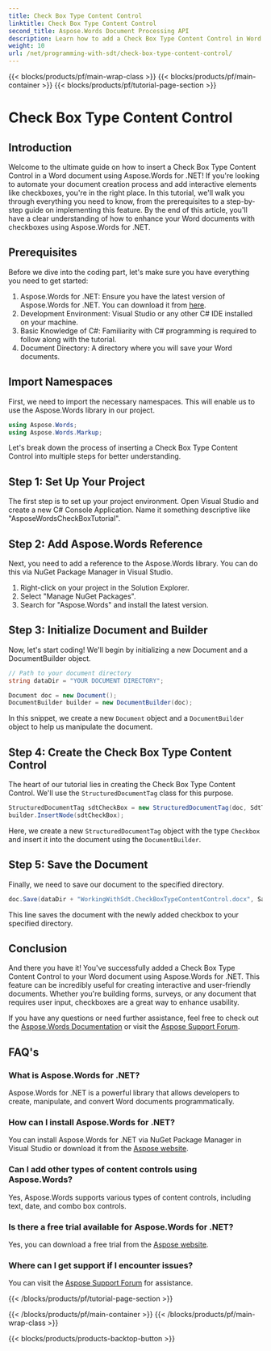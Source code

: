 ```yaml
---
title: Check Box Type Content Control
linktitle: Check Box Type Content Control
second_title: Aspose.Words Document Processing API
description: Learn how to add a Check Box Type Content Control in Word documents using Aspose.Words for .NET with this detailed, step-by-step tutorial.
weight: 10
url: /net/programming-with-sdt/check-box-type-content-control/
---
```


{{< blocks/products/pf/main-wrap-class >}}
{{< blocks/products/pf/main-container >}}
{{< blocks/products/pf/tutorial-page-section >}}

# Check Box Type Content Control

## Introduction

Welcome to the ultimate guide on how to insert a Check Box Type Content Control in a Word document using Aspose.Words for .NET! If you're looking to automate your document creation process and add interactive elements like checkboxes, you're in the right place. In this tutorial, we'll walk you through everything you need to know, from the prerequisites to a step-by-step guide on implementing this feature. By the end of this article, you'll have a clear understanding of how to enhance your Word documents with checkboxes using Aspose.Words for .NET.

## Prerequisites

Before we dive into the coding part, let's make sure you have everything you need to get started:

1. Aspose.Words for .NET: Ensure you have the latest version of Aspose.Words for .NET. You can download it from [here](https://releases.aspose.com/words/net/).
2. Development Environment: Visual Studio or any other C# IDE installed on your machine.
3. Basic Knowledge of C#: Familiarity with C# programming is required to follow along with the tutorial.
4. Document Directory: A directory where you will save your Word documents.

## Import Namespaces

First, we need to import the necessary namespaces. This will enable us to use the Aspose.Words library in our project.

```csharp
using Aspose.Words;
using Aspose.Words.Markup;
```

Let's break down the process of inserting a Check Box Type Content Control into multiple steps for better understanding.

## Step 1: Set Up Your Project

The first step is to set up your project environment. Open Visual Studio and create a new C# Console Application. Name it something descriptive like "AsposeWordsCheckBoxTutorial".

## Step 2: Add Aspose.Words Reference

Next, you need to add a reference to the Aspose.Words library. You can do this via NuGet Package Manager in Visual Studio.

1. Right-click on your project in the Solution Explorer.
2. Select "Manage NuGet Packages".
3. Search for "Aspose.Words" and install the latest version.

## Step 3: Initialize Document and Builder

Now, let's start coding! We'll begin by initializing a new Document and a DocumentBuilder object.

```csharp
// Path to your document directory
string dataDir = "YOUR DOCUMENT DIRECTORY";

Document doc = new Document();
DocumentBuilder builder = new DocumentBuilder(doc);
```

In this snippet, we create a new `Document` object and a `DocumentBuilder` object to help us manipulate the document.

## Step 4: Create the Check Box Type Content Control

The heart of our tutorial lies in creating the Check Box Type Content Control. We'll use the `StructuredDocumentTag` class for this purpose.

```csharp
StructuredDocumentTag sdtCheckBox = new StructuredDocumentTag(doc, SdtType.Checkbox, MarkupLevel.Inline);
builder.InsertNode(sdtCheckBox);
```

Here, we create a new `StructuredDocumentTag` object with the type `Checkbox` and insert it into the document using the `DocumentBuilder`.

## Step 5: Save the Document

Finally, we need to save our document to the specified directory.

```csharp
doc.Save(dataDir + "WorkingWithSdt.CheckBoxTypeContentControl.docx", SaveFormat.Docx);
```

This line saves the document with the newly added checkbox to your specified directory.

## Conclusion

And there you have it! You've successfully added a Check Box Type Content Control to your Word document using Aspose.Words for .NET. This feature can be incredibly useful for creating interactive and user-friendly documents. Whether you're building forms, surveys, or any document that requires user input, checkboxes are a great way to enhance usability.

If you have any questions or need further assistance, feel free to check out the [Aspose.Words Documentation](https://reference.aspose.com/words/net/) or visit the [Aspose Support Forum](https://forum.aspose.com/c/words/8).

## FAQ's

### What is Aspose.Words for .NET?
Aspose.Words for .NET is a powerful library that allows developers to create, manipulate, and convert Word documents programmatically.

### How can I install Aspose.Words for .NET?
You can install Aspose.Words for .NET via NuGet Package Manager in Visual Studio or download it from the [Aspose website](https://releases.aspose.com/words/net/).

### Can I add other types of content controls using Aspose.Words?
Yes, Aspose.Words supports various types of content controls, including text, date, and combo box controls.

### Is there a free trial available for Aspose.Words for .NET?
Yes, you can download a free trial from the [Aspose website](https://releases.aspose.com/).

### Where can I get support if I encounter issues?
You can visit the [Aspose Support Forum](https://forum.aspose.com/c/words/8) for assistance.


{{< /blocks/products/pf/tutorial-page-section >}}

{{< /blocks/products/pf/main-container >}}
{{< /blocks/products/pf/main-wrap-class >}}

{{< blocks/products/products-backtop-button >}}
